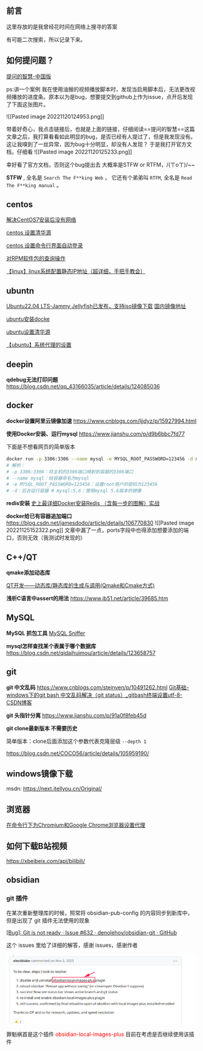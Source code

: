 ## 前言

这里存放的是我曾经花时间在网络上搜寻的答案

有可能二次搜索，所以记录下来。

## 如何提问题？

[​提问的智慧-中国版](https://mp.weixin.qq.com/s/q461so9lWk4FKJGZ-p7Vcg)

ps:讲一个案例
我在使用油猴的视频播放脚本时，发现当启用脚本后，无法更改视频播放的进度条。原本以为是bug，想要提交到github上作为issue，点开后发现了下面这张图片。

![[Pasted image 20221120124953.png]]

带着好奇心，我点击链接后，也就是上面的链接，仔细阅读==提问的智慧==这篇文章之后，我打算看看如此明显的bug，是否已经有人提过了，但是我发现没有。这让我嗅到了一丝异常，因为bug十分明显，却没有人发现？
于是我打开官方文档，仔细看
![[Pasted image 20221120125233.png]]

幸好看了官方文档，否则这个bug提出去 大概率是STFW or RTFM，/(ㄒoㄒ)/~~

**STFW** , 全名是 `Search The F**king Web` ， 它还有个弟弟叫 `RTFM`, 全名是 `Read The F**king manual` 。

## centos


[ 解决CentOS7安装后没有网络](https://blog.csdn.net/qq_42259469/article/details/109309361)

[centos 设置清华源](https://www.cnblogs.com/ahgo/p/16076880.html)

[centos 设置命令行界面自动登录](https://www.codenong.com/cs106447595/)

[对RPM软件包的查询操作](https://blog.csdn.net/yaxuan88521/article/details/122317785)

[【linux】linux系统配置静态IP地址（超详细，手把手教会）](https://blog.csdn.net/u010521062/article/details/114067036)

## ubuntn

[Ubuntu22.04 LTS-Jammy Jellyfish已发布，支持iso镜像下载](https://baijiahao.baidu.com/s?id=1730906316257453037&wfr=spider&for=pc)
[国内镜像地址](https://mirrors.nju.edu.cn/ubuntu-releases/jammy/)

[ubuntu安装docke](https://blog.csdn.net/x7536987/article/details/124808845)


[ubuntu设置清华源](https://mirrors.tuna.tsinghua.edu.cn/help/ubuntu/)

[【ubuntu】系统代理的设置](https://blog.csdn.net/u011119817/article/details/110856212)

## deepin

**qdebug无法打印问题**
<https://blog.csdn.net/qq_43166035/article/details/124085036>

## docker

**docker设置阿里云镜像加速**
<https://www.cnblogs.com/ljjdyz/p/15927994.html>

**使用Docker安装、运行mysql**
<https://www.jianshu.com/p/d9b6bbc7fd77>

下面是不想看网页的简单版本

```bash 
docker run -p 3306:3306 --name mysql -e MYSQL_ROOT_PASSWORD=123456 -d mysql:5.6 
# 解析： 
# -p 3306:3306：将主机的3306端口映射到容器的3306端口 
# --name mysql：给容器命名为mysql 
# -e MYSQL_ROOT_PASSWORD=123456：设置root用户的密码为123456 
# -d：后台运行容器 # mysql:5.6：使用mysql 5.6版本的镜像 
```

**redis安装**
[史上最详细Docker安装Redis （含每一步的图解）实战](https://blog.csdn.net/weixin_45821811/article/details/116211724)

**docker给已有容器追加端口**
https://blog.csdn.net/jamesdodo/article/details/106770830
![[Pasted image 20221125152322.png]]
文章中漏了一点，ports字段中也得添加想要添加的端口，否则无效（我测试时发现的）

## C++/QT

**qmake添加动态库**

[QT开发——动态库/静态库的生成与调用(Qmake和Cmake方式)](https://www.cnblogs.com/zx-hit/p/11977720.html)

**浅析C语言中assert的用法**
<https://www.jb51.net/article/39685.htm>

## MySQL

**MySQL 抓包工具**
[MySQL Sniffer](http://t.zoukankan.com/kevingrace-p-5685476.html)

**mysql怎样查找某个表属于哪个数据库**
<https://blog.csdn.net/qidaihuimou/article/details/123658757>

## git

**git 中文乱码**
<https://www.cnblogs.com/steinven/p/10491262.html>
[Git基础-windows下的git bash 中文乱码解决（git status）_gitbash终端设置utf-8-CSDN博客](https://blog.csdn.net/qq_39505245/article/details/119765952)

**git 头指针分离**
<https://www.jianshu.com/p/91a0f8feb45d>

**git clone最新版本 不需要历史**

简单版本：clone后面添加这个参数代表克隆层级 `--depth 1`

<https://blog.csdn.net/COCO56/article/details/105959190/>

## windows镜像下载

msdn: <https://next.itellyou.cn/Original/>


## 浏览器

[在命令行下为Chromium和Google Chrome浏览器设置代理](https://www.linuxdashen.com/%E5%9C%A8%E5%91%BD%E4%BB%A4%E8%A1%8C%E4%B8%8B%E4%B8%BAchromium%E5%92%8Cgoogle-chrome%E6%B5%8F%E8%A7%88%E5%99%A8%E8%AE%BE%E7%BD%AE%E4%BB%A3%E7%90%86)

## 如何下载B站视频
https://xbeibeix.com/api/bilibili/


## obsidian 
### git 插件
在某次重新整理库的时候，照常将 obsidian-pub-config 的内容同步到新库中，但是出现了 git 插件无法使用的现象

[\[Bug\]: Git is not ready · Issue #632 · denolehov/obsidian-git · GitHub](https://github.com/denolehov/obsidian-git/issues/632)

这个 issues 里给了详细的解答，感谢 issues，感谢作者

![](%E9%97%AE%E9%A2%98%E9%9B%86/%E9%99%84%E4%BB%B6/437b99eecbc2494e91051cab0431e2ec_MD5.jpeg)

罪魁祸首是这个插件<font color="#ff0000"> obsidian-local-images-plus</font>  目前在考虑是否继续使用该插件